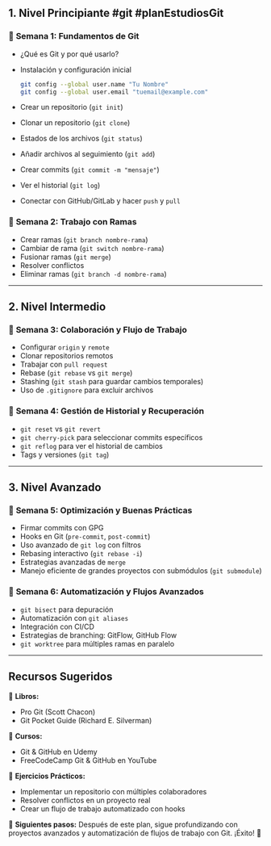 ## **1. Nivel Principiante** #git #planEstudiosGit

### 📌 **Semana 1: Fundamentos de Git**

- ¿Qué es Git y por qué usarlo?
- Instalación y configuración inicial
    
    ```sh
    git config --global user.name "Tu Nombre"
    git config --global user.email "tuemail@example.com"
    ```
    
- Crear un repositorio (`git init`)
- Clonar un repositorio (`git clone`)
- Estados de los archivos (`git status`)
- Añadir archivos al seguimiento (`git add`)
- Crear commits (`git commit -m "mensaje"`)
- Ver el historial (`git log`)
- Conectar con GitHub/GitLab y hacer `push` y `pull`

### 📌 **Semana 2: Trabajo con Ramas**

- Crear ramas (`git branch nombre-rama`)
- Cambiar de rama (`git switch nombre-rama`)
- Fusionar ramas (`git merge`)
- Resolver conflictos
- Eliminar ramas (`git branch -d nombre-rama`)

---

## **2. Nivel Intermedio**

### 📌 **Semana 3: Colaboración y Flujo de Trabajo**

- Configurar `origin` y `remote`
- Clonar repositorios remotos
- Trabajar con `pull request`
- Rebase (`git rebase` vs `git merge`)
- Stashing (`git stash` para guardar cambios temporales)
- Uso de `.gitignore` para excluir archivos

### 📌 **Semana 4: Gestión de Historial y Recuperación**

- `git reset` vs `git revert`
- `git cherry-pick` para seleccionar commits específicos
- `git reflog` para ver el historial de cambios
- Tags y versiones (`git tag`)

---

## **3. Nivel Avanzado**

### 📌 **Semana 5: Optimización y Buenas Prácticas**

- Firmar commits con GPG
- Hooks en Git (`pre-commit`, `post-commit`)
- Uso avanzado de `git log` con filtros
- Rebasing interactivo (`git rebase -i`)
- Estrategias avanzadas de `merge`
- Manejo eficiente de grandes proyectos con submódulos (`git submodule`)

### 📌 **Semana 6: Automatización y Flujos Avanzados**

- `git bisect` para depuración
- Automatización con `git aliases`
- Integración con CI/CD
- Estrategias de branching: GitFlow, GitHub Flow
- `git worktree` para múltiples ramas en paralelo

---

## **Recursos Sugeridos**

📖 **Libros:**

- Pro Git (Scott Chacon)
- Git Pocket Guide (Richard E. Silverman)

🎥 **Cursos:**

- Git & GitHub en Udemy
- FreeCodeCamp Git & GitHub en YouTube

📌 **Ejercicios Prácticos:**

- Implementar un repositorio con múltiples colaboradores
- Resolver conflictos en un proyecto real
- Crear un flujo de trabajo automatizado con hooks

🚀 **Siguientes pasos:** Después de este plan, sigue profundizando con proyectos avanzados y automatización de flujos de trabajo con Git. ¡Éxito! 🚀